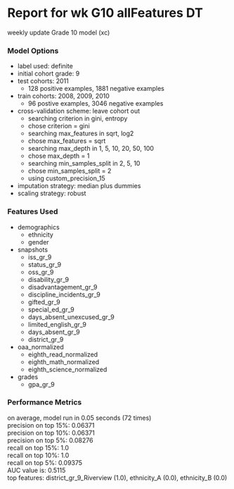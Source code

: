 # Report for wk G10 allFeatures DT
weekly update Grade 10 model (xc)

### Model Options
* label used: definite
* initial cohort grade: 9
* test cohorts: 2011
	 * 128 positive examples, 1881 negative examples
* train cohorts: 2008, 2009, 2010
	 * 96 postive examples, 3046 negative examples
* cross-validation scheme: leave cohort out
	 * searching criterion in gini, entropy
	 * chose criterion = gini
	 * searching max_features in sqrt, log2
	 * chose max_features = sqrt
	 * searching max_depth in 1, 5, 10, 20, 50, 100
	 * chose max_depth = 1
	 * searching min_samples_split in 2, 5, 10
	 * chose min_samples_split = 2
	 * using custom_precision_15
* imputation strategy: median plus dummies
* scaling strategy: robust

### Features Used
* demographics
	 * ethnicity
	 * gender
* snapshots
	 * iss_gr_9
	 * status_gr_9
	 * oss_gr_9
	 * disability_gr_9
	 * disadvantagement_gr_9
	 * discipline_incidents_gr_9
	 * gifted_gr_9
	 * special_ed_gr_9
	 * days_absent_unexcused_gr_9
	 * limited_english_gr_9
	 * days_absent_gr_9
	 * district_gr_9
* oaa_normalized
	 * eighth_read_normalized
	 * eighth_math_normalized
	 * eighth_science_normalized
* grades
	 * gpa_gr_9

### Performance Metrics
on average, model run in 0.05 seconds (72 times) <br/>precision on top 15%: 0.06371 <br/>precision on top 10%: 0.06371 <br/>precision on top 5%: 0.08276 <br/>recall on top 15%: 1.0 <br/>recall on top 10%: 1.0 <br/>recall on top 5%: 0.09375 <br/>AUC value is: 0.5115 <br/>top features: district_gr_9_Riverview (1.0), ethnicity_A (0.0), ethnicity_B (0.0)
